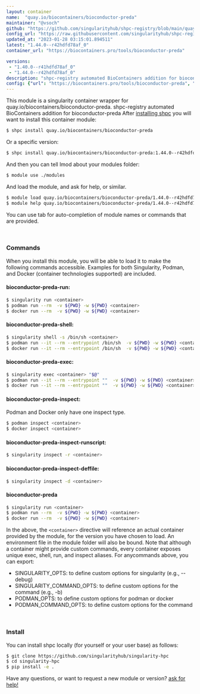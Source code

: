 ```yaml
---
layout: container
name:  "quay.io/biocontainers/bioconductor-preda"
maintainer: "@vsoch"
github: "https://github.com/singularityhub/shpc-registry/blob/main/quay.io/biocontainers/bioconductor-preda/container.yaml"
config_url: "https://raw.githubusercontent.com/singularityhub/shpc-registry/main/quay.io/biocontainers/bioconductor-preda/container.yaml"
updated_at: "2023-01-28 03:15:01.894511"
latest: "1.44.0--r42hdfd78af_0"
container_url: "https://biocontainers.pro/tools/bioconductor-preda"

versions:
 - "1.40.0--r41hdfd78af_0"
 - "1.44.0--r42hdfd78af_0"
description: "shpc-registry automated BioContainers addition for bioconductor-preda"
config: {"url": "https://biocontainers.pro/tools/bioconductor-preda", "maintainer": "@vsoch", "description": "shpc-registry automated BioContainers addition for bioconductor-preda", "latest": {"1.44.0--r42hdfd78af_0": "sha256:795fd7cd35000fa3a22a6ad20baf63530b92c5306d5298eae17d4453a502549a"}, "tags": {"1.40.0--r41hdfd78af_0": "sha256:0a90e3fda741b42c6c87bfb6952567e5354e91c3e62494f7af75cbf716fb9043", "1.44.0--r42hdfd78af_0": "sha256:795fd7cd35000fa3a22a6ad20baf63530b92c5306d5298eae17d4453a502549a"}, "docker": "quay.io/biocontainers/bioconductor-preda"}
---
```


This module is a singularity container wrapper for quay.io/biocontainers/bioconductor-preda.
shpc-registry automated BioContainers addition for bioconductor-preda
After [installing shpc](#install) you will want to install this container module:


```bash
$ shpc install quay.io/biocontainers/bioconductor-preda
```

Or a specific version:

```bash
$ shpc install quay.io/biocontainers/bioconductor-preda:1.44.0--r42hdfd78af_0
```

And then you can tell lmod about your modules folder:

```bash
$ module use ./modules
```

And load the module, and ask for help, or similar.

```bash
$ module load quay.io/biocontainers/bioconductor-preda/1.44.0--r42hdfd78af_0
$ module help quay.io/biocontainers/bioconductor-preda/1.44.0--r42hdfd78af_0
```

You can use tab for auto-completion of module names or commands that are provided.

<br>

### Commands

When you install this module, you will be able to load it to make the following commands accessible.
Examples for both Singularity, Podman, and Docker (container technologies supported) are included.

#### bioconductor-preda-run:

```bash
$ singularity run <container>
$ podman run --rm  -v ${PWD} -w ${PWD} <container>
$ docker run --rm  -v ${PWD} -w ${PWD} <container>
```

#### bioconductor-preda-shell:

```bash
$ singularity shell -s /bin/sh <container>
$ podman run --it --rm --entrypoint /bin/sh  -v ${PWD} -w ${PWD} <container>
$ docker run --it --rm --entrypoint /bin/sh  -v ${PWD} -w ${PWD} <container>
```

#### bioconductor-preda-exec:

```bash
$ singularity exec <container> "$@"
$ podman run --it --rm --entrypoint ""  -v ${PWD} -w ${PWD} <container> "$@"
$ docker run --it --rm --entrypoint ""  -v ${PWD} -w ${PWD} <container> "$@"
```

#### bioconductor-preda-inspect:

Podman and Docker only have one inspect type.

```bash
$ podman inspect <container>
$ docker inspect <container>
```

#### bioconductor-preda-inspect-runscript:

```bash
$ singularity inspect -r <container>
```

#### bioconductor-preda-inspect-deffile:

```bash
$ singularity inspect -d <container>
```



#### bioconductor-preda

```bash
$ singularity run <container>
$ podman run --rm  -v ${PWD} -w ${PWD} <container>
$ docker run --rm  -v ${PWD} -w ${PWD} <container>
```


In the above, the `<container>` directive will reference an actual container provided
by the module, for the version you have chosen to load. An environment file in the
module folder will also be bound. Note that although a container
might provide custom commands, every container exposes unique exec, shell, run, and
inspect aliases. For anycommands above, you can export:

 - SINGULARITY_OPTS: to define custom options for singularity (e.g., --debug)
 - SINGULARITY_COMMAND_OPTS: to define custom options for the command (e.g., -b)
 - PODMAN_OPTS: to define custom options for podman or docker
 - PODMAN_COMMAND_OPTS: to define custom options for the command

<br>

### Install

You can install shpc locally (for yourself or your user base) as follows:

```bash
$ git clone https://github.com/singularityhub/singularity-hpc
$ cd singularity-hpc
$ pip install -e .
```

Have any questions, or want to request a new module or version? [ask for help!](https://github.com/singularityhub/singularity-hpc/issues)